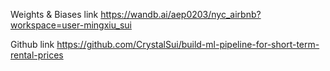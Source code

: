 Weights & Biases link https://wandb.ai/aep0203/nyc_airbnb?workspace=user-mingxiu_sui

Github link https://github.com/CrystalSui/build-ml-pipeline-for-short-term-rental-prices